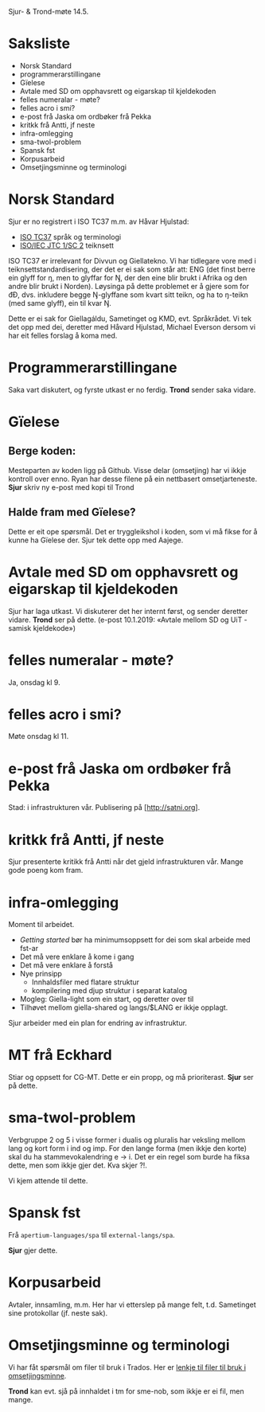 Sjur- & Trond-møte 14.5.

# Saksliste

* Norsk Standard
* programmerarstillingane
* Gïelese
* Avtale med SD om opphavsrett og eigarskap til kjeldekoden
* felles numeralar - møte?
* felles acro i smi?
* e-post frå Jaska om ordbøker frå Pekka
* kritkk frå Antti, jf neste
* infra-omlegging
* sma-twol-problem
* Spansk fst
* Korpusarbeid
* Omsetjingsminne og terminologi

#  Norsk Standard

Sjur er no registrert i ISO TC37 m.m. av Håvar Hjulstad:

* [ISO TC37](https://www.iso.org/committee/48104.html) språk og terminologi
* [ISO/IEC JTC 1/SC 2](https://www.iso.org/committee/45050.html) teiknsett

ISO TC37 er irrelevant for Divvun og Giellatekno. Vi har tidlegare
vore med i teiknsettstandardisering, der det er ei sak som står att:
ENG (det finst berre ein glyff for ŋ, men to glyffar for Ŋ, der den eine
blir brukt i Afrika og den andre blir brukt i Norden). Løysinga på
dette problemet er å gjere som for đĐ, dvs. inkludere begge Ŋ-glyffane
som kvart sitt teikn, og ha to ŋ-teikn (med same glyff), ein til kvar Ŋ.

Dette er ei sak for Giellagáldu, Sametinget og KMD, evt. Språkrådet. Vi tek det
opp med dei, deretter med Håvard Hjulstad, Michael Everson dersom vi har eit
felles forslag å koma med.

#  Programmerarstillingane

Saka vart diskutert, og fyrste utkast er no ferdig.
**Trond** sender saka vidare.

#  Gïelese

## Berge koden:
Mesteparten av koden ligg på Github. Visse delar (omsetjing) har vi ikkje
kontroll over enno.
Ryan har desse filene på ein nettbasert omsetjarteneste.
**Sjur** skriv ny e-post med kopi til Trond

## Halde fram med Gïelese?
Dette er eit ope spørsmål. Det er tryggleikshol i koden, som vi må fikse for å
kunne ha Gïelese der. Sjur tek dette opp med Aajege.

#  Avtale med SD om opphavsrett og eigarskap til kjeldekoden

Sjur har laga utkast. Vi diskuterer det her internt først, og
sender deretter vidare. **Trond** ser på dette. (e-post 10.1.2019: «Avtale mellom SD og UiT - samisk kjeldekode»)

#  felles numeralar - møte?

Ja, onsdag kl 9.

#  felles acro i smi?

Møte onsdag kl 11.

#  e-post frå Jaska om ordbøker frå Pekka

Stad: i infrastrukturen vår. Publisering på [http://satni.org].

#  kritkk frå Antti, jf neste

Sjur presenterte kritikk frå Antti når det gjeld infrastrukturen vår. Mange gode poeng kom fram.

#  infra-omlegging

Moment til arbeidet.

* *Getting started* bør ha minimumsoppsett for dei som skal arbeide med fst-ar
* Det må vere enklare å kome i gang
* Det må vere enklare å forstå
* Nye prinsipp
    - Innhaldsfiler med flatare struktur
    - kompilering med djup struktur i separat katalog
* Mogleg: Giella-light som ein start, og deretter over til
* Tilhøvet mellom giella-shared og langs/$LANG er ikkje opplagt.

Sjur arbeider med ein plan for endring av infrastruktur.

# MT frå Eckhard

Stiar og oppsett for CG-MT.
Dette er ein propp, og må prioriterast. **Sjur** ser på dette.

#  sma-twol-problem

Verbgruppe 2 og 5 i visse former i dualis og pluralis har
veksling mellom lang og kort form i ind og imp.
For den lange forma (men ikkje den korte) skal du ha
stammevokalendring e -> i.
Det er ein regel som burde ha fiksa dette, men som ikkje gjer det.
Kva skjer ?!.

Vi kjem attende til dette.

#  Spansk fst

Frå `apertium-languages/spa` til `external-langs/spa`.

**Sjur** gjer dette.

#  Korpusarbeid

Avtaler, innsamling, m.m. Her har vi etterslep på mange felt,
t.d. Sametinget sine protokollar (jf. neste sak).

#  Omsetjingsminne og terminologi

Vi har fåt spørsmål om filer til bruk i Trados. Her er
[lenkje til filer til bruk i omsetjingsminne](https://giellalt.uit.no/tools/Paratekst.sme.html).

**Trond** kan evt. sjå på innhaldet i tm for sme-nob, som ikkje er ei fil, men mange.

